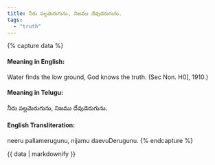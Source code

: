 ```yaml
---
title: నీరు పల్లమెరుగును, నిజము దేవుడెరుగును.
tags:
  - "truth"
---
```


{% capture data %}
#### Meaning in English:
Water finds the low ground, God knows the truth.
(Sec Non. H0], 1910.)

#### Meaning in Telugu:
నీరు పల్లమెరుగును, నిజము దేవుడెరుగును.

#### English Transliteration:
neeru pallamerugunu, nijamu daevuDerugunu.
{% endcapture %}

{{ data | markdownify }}

